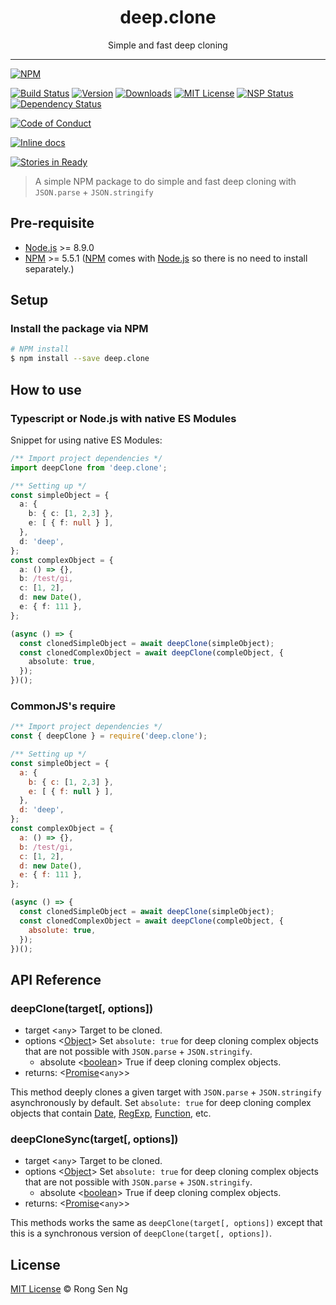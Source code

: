 <div align="center" style="text-align: center;">
  <h1 style="border-bottom: none;">deep.clone</h1>

  <p>Simple and fast deep cloning</p>
</div>

<hr />

[![NPM][nodei-badge]][nodei-url]

[![Build Status][travis-badge]][travis-url]
[![Version][version-badge]][version-url]
[![Downloads][downloads-badge]][downloads-url]
[![MIT License][mit-license-badge]][mit-license-url]
[![NSP Status][nsp-badge]][nsp-url]
[![Dependency Status][daviddm-badge]][daviddm-url]

[![Code of Conduct][coc-badge]][coc-url]

<!-- [![Coverage percentage][coveralls-badge]][coveralls-url] -->
<!-- [![codecov][codecov-badge]][codecov-url] -->

<!-- [![Codacy Badge][codacy-badge]][codacy-url] -->
[![Inline docs][inch-badge]][inch-url]
<!-- [![codebeat badge][codebeat-badge]][codebeat-url] -->

[![Stories in Ready][waffle-badge]][waffle-url]

> A simple NPM package to do simple and fast deep cloning with `JSON.parse` + `JSON.stringify`

## Pre-requisite

- [Node.js][node-js-url] >= 8.9.0
- [NPM][npm-url] >= 5.5.1 ([NPM][npm-url] comes with [Node.js][node-js-url] so there is no need to install separately.)

## Setup

### Install the package via NPM

```sh
# NPM install
$ npm install --save deep.clone
```

## How to use

### Typescript or Node.js with native ES Modules

Snippet for using native ES Modules:

```ts
/** Import project dependencies */
import deepClone from 'deep.clone';

/** Setting up */
const simpleObject = {
  a: {
    b: { c: [1, 2,3] },
    e: [ { f: null } ],
  },
  d: 'deep',
};
const complexObject = {
  a: () => {},
  b: /test/gi,
  c: [1, 2],
  d: new Date(),
  e: { f: 111 },
};

(async () => {
  const clonedSimpleObject = await deepClone(simpleObject);
  const clonedComplexObject = await deepClone(compleObject, {
    absolute: true,
  });
})();
```

### CommonJS's require

```js
/** Import project dependencies */
const { deepClone } = require('deep.clone');

/** Setting up */
const simpleObject = {
  a: {
    b: { c: [1, 2,3] },
    e: [ { f: null } ],
  },
  d: 'deep',
};
const complexObject = {
  a: () => {},
  b: /test/gi,
  c: [1, 2],
  d: new Date(),
  e: { f: 111 },
};

(async () => {
  const clonedSimpleObject = await deepClone(simpleObject);
  const clonedComplexObject = await deepClone(compleObject, {
    absolute: true,
  });
})();
```

## API Reference

### deepClone(target[, options])

 - target <`any`> Target to be cloned.
 - options <[Object][object-mdn-url]> Set `absolute: true` for deep cloning complex objects that are not possible with `JSON.parse` + `JSON.stringify`.
   - absolute <[boolean][boolean-mdn-url]> True if deep cloning complex objects.
 - returns: <[Promise][promise-mdn-url]<`any`>>

This method deeply clones a given target with `JSON.parse` + `JSON.stringify` asynchronously by default. Set `absolute: true` for deep cloning complex objects that contain [Date][date-mdn-url], [RegExp][regexp-mdn-url], [Function][function-mdn-url], etc.

### deepCloneSync(target[, options])

 - target <`any`> Target to be cloned.
 - options <[Object][object-mdn-url]> Set `absolute: true` for deep cloning complex objects that are not possible with `JSON.parse` + `JSON.stringify`.
   - absolute <[boolean][boolean-mdn-url]> True if deep cloning complex objects.
 - returns: <[Promise][promise-mdn-url]<`any`>>

This methods works the same as `deepClone(target[, options])` except that this is a synchronous version of `deepClone(target[, options])`.

## License

[MIT License](http://motss.mit-license.org/) © Rong Sen Ng

[node-js-url]: https://nodejs.org
[npm-url]: https://www.npmjs.com
[node-releases-url]: https://nodejs.org/en/download/releases
[object-mdn-url]: https://developer.mozilla.org/en-US/docs/Web/JavaScript/Reference/Global_Objects/Object
[boolean-mdn-url]: https://developer.mozilla.org/en-US/docs/Web/JavaScript/Reference/Global_Objects/Boolean
[promise-mdn-url]: https://developer.mozilla.org/en-US/docs/Web/JavaScript/Reference/Global_Objects/Promise
[date-mdn-url]: https://developer.mozilla.org/en-US/docs/Web/JavaScript/Reference/Global_Objects/Date
[regexp-mdn-url]: https://developer.mozilla.org/en-US/docs/Web/JavaScript/Reference/Global_Objects/RegExp
[function-mdn-url]: https://developer.mozilla.org/en-US/docs/Glossary/Function



[nodei-badge]: https://nodei.co/npm/deep.clone.png?downloads=true&downloadRank=true&stars=true

[travis-badge]: https://img.shields.io/travis/motss/deep.clone.svg?style=flat-square

[version-badge]: https://img.shields.io/npm/v/deep.clone.svg?style=flat-square
[downloads-badge]: https://img.shields.io/npm/dm/deep.clone.svg?style=flat-square
[mit-license-badge]: https://img.shields.io/github/license/mashape/apistatus.svg?style=flat-square
[nsp-badge]: https://nodesecurity.io/orgs/motss/projects/92a9a3b3-c0c8-4172-917d-f1c7e0d5ef9f/badge
[daviddm-badge]: https://img.shields.io/david/expressjs/express.svg?style=flat-square

[coc-badge]: https://img.shields.io/badge/code%20of-conduct-ff69b4.svg?style=flat-square

[coveralls-badge]: https://coveralls.io/repos/github/motss/deep.clone/badge.svg?branch=master
[codecov-badge]: https://codecov.io/gh/motss/deep.clone/branch/master/graph/badge.svg

[codacy-badge]: https://api.codacy.com/project/badge/Grade/c84a41b8422245058a8c1acd17fd7e23
[inch-badge]: http://inch-ci.org/github/motss/deep.clone.svg?branch=master
[codebeat-badge]: https://codebeat.co/badges/8a0eb7c1-b944-41b1-ad87-5f0bd392873b

[waffle-badge]: https://badge.waffle.io/motss/deep.clone.png?label=ready&title=Ready



[nodei-url]: https://nodei.co/npm/deep.clone/

[travis-url]: https://travis-ci.org/motss/deep.clone
[version-url]: https://npmjs.org/package/deep.clone
[downloads-url]: http://www.npmtrends.com/deep.clone
[mit-license-url]: https://github.com/motss/deep.clone/blob/master/LICENSE
[nsp-url]: https://nodesecurity.io/orgs/motss/projects/a1c57ec8-9c17-4912-932b-f1ff6284e2ae
[daviddm-url]: https://david-dm.org/motss/deep.clone

[coc-url]: https://github.com/motss/deep.clone/blob/master/CODE_OF_CONDUCT.md

<!-- [coveralls-url]: https://coveralls.io/github/motss/deep.clone?branch=master
[codecov-url]: https://codecov.io/gh/motss/deep.clone -->

[inch-url]: http://inch-ci.org/github/motss/deep.clone

[waffle-url]: https://waffle.io/motss/deep.clone?utm_source=badge
